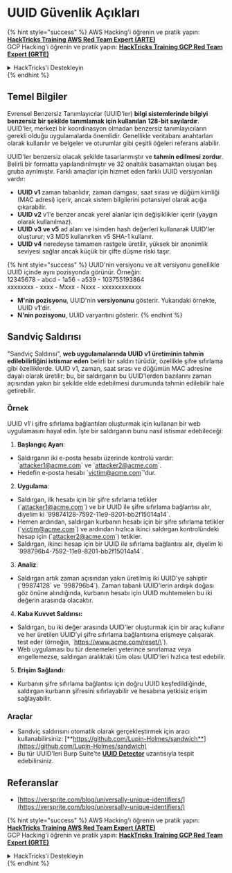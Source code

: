 # UUID Güvenlik Açıkları

{% hint style="success" %}
AWS Hacking'i öğrenin ve pratik yapın:<img src="/.gitbook/assets/arte.png" alt="" data-size="line">[**HackTricks Training AWS Red Team Expert (ARTE)**](https://training.hacktricks.xyz/courses/arte)<img src="/.gitbook/assets/arte.png" alt="" data-size="line">\
GCP Hacking'i öğrenin ve pratik yapın: <img src="/.gitbook/assets/grte.png" alt="" data-size="line">[**HackTricks Training GCP Red Team Expert (GRTE)**<img src="/.gitbook/assets/grte.png" alt="" data-size="line">](https://training.hacktricks.xyz/courses/grte)

<details>

<summary>HackTricks'i Destekleyin</summary>

* [**abonelik planlarını**](https://github.com/sponsors/carlospolop) kontrol edin!
* **💬 [**Discord grubuna**](https://discord.gg/hRep4RUj7f) veya [**telegram grubuna**](https://t.me/peass) katılın ya da **Twitter'da** 🐦 [**@hacktricks\_live**](https://twitter.com/hacktricks\_live)**'ı takip edin.**
* **Hacking ipuçlarını paylaşmak için** [**HackTricks**](https://github.com/carlospolop/hacktricks) ve [**HackTricks Cloud**](https://github.com/carlospolop/hacktricks-cloud) github reposuna PR gönderin.

</details>
{% endhint %}

## Temel Bilgiler

Evrensel Benzersiz Tanımlayıcılar (UUID'ler) **bilgi sistemlerinde bilgiyi benzersiz bir şekilde tanımlamak için kullanılan 128-bit sayılardır**. UUID'ler, merkezi bir koordinasyon olmadan benzersiz tanımlayıcıların gerekli olduğu uygulamalarda önemlidir. Genellikle veritabanı anahtarları olarak kullanılır ve belgeler ve oturumlar gibi çeşitli öğeleri referans alabilir.

UUID'ler benzersiz olacak şekilde tasarlanmıştır ve **tahmin edilmesi zordur**. Belirli bir formatta yapılandırılmıştır ve 32 onaltılık basamaktan oluşan beş gruba ayrılmıştır. Farklı amaçlar için hizmet eden farklı UUID versiyonları vardır:

* **UUID v1** zaman tabanlıdır, zaman damgası, saat sırası ve düğüm kimliği (MAC adresi) içerir, ancak sistem bilgilerini potansiyel olarak açığa çıkarabilir.
* **UUID v2** v1'e benzer ancak yerel alanlar için değişiklikler içerir (yaygın olarak kullanılmaz).
* **UUID v3 ve v5** ad alanı ve isimden hash değerleri kullanarak UUID'ler oluşturur; v3 MD5 kullanırken v5 SHA-1 kullanır.
* **UUID v4** neredeyse tamamen rastgele üretilir, yüksek bir anonimlik seviyesi sağlar ancak küçük bir çifte düşme riski taşır.

{% hint style="success" %}
UUID'nin versiyonu ve alt versiyonu genellikle UUID içinde aynı pozisyonda görünür. Örneğin:\
12345678 - abcd - 1a56 - a539 - 103755193864\
xxxxxxxx  - xxxx - Mxxx - Nxxx - xxxxxxxxxxxx

* **M'nin pozisyonu**, UUID'nin **versiyonunu** gösterir. Yukarıdaki örnekte, UUID v**1**'dir.
* **N'nin pozisyonu**, UUID varyantını gösterir.
{% endhint %}

## Sandviç Saldırısı

"Sandviç Saldırısı", **web uygulamalarında UUID v1 üretiminin tahmin edilebilirliğini istismar eden** belirli bir saldırı türüdür, özellikle şifre sıfırlama gibi özelliklerde. UUID v1, zaman, saat sırası ve düğümün MAC adresine dayalı olarak üretilir; bu, bir saldırganın bu UUID'lerden bazılarını zaman açısından yakın bir şekilde elde edebilmesi durumunda tahmin edilebilir hale getirebilir.

### Örnek

UUID v1'i şifre sıfırlama bağlantıları oluşturmak için kullanan bir web uygulamasını hayal edin. İşte bir saldırganın bunu nasıl istismar edebileceği:

1. **Başlangıç Ayarı**:

* Saldırganın iki e-posta hesabı üzerinde kontrolü vardır: \`attacker1@acme.com\` ve \`attacker2@acme.com\`.
* Hedefin e-posta hesabı \`victim@acme.com\`'dur.

2. **Uygulama**:

* Saldırgan, ilk hesabı için bir şifre sıfırlama tetikler (\`attacker1@acme.com\`) ve bir UUID ile şifre sıfırlama bağlantısı alır, diyelim ki \`99874128-7592-11e9-8201-bb2f15014a14\`.
* Hemen ardından, saldırgan kurbanın hesabı için bir şifre sıfırlama tetikler (\`victim@acme.com\`) ve ardından hızlıca ikinci saldırgan kontrolündeki hesap için (\`attacker2@acme.com\`) tetikler.
* Saldırgan, ikinci hesap için bir UUID ile sıfırlama bağlantısı alır, diyelim ki \`998796b4-7592-11e9-8201-bb2f15014a14\`.

3. **Analiz**:

* Saldırgan artık zaman açısından yakın üretilmiş iki UUID'ye sahiptir (\`99874128\` ve \`998796b4\`). Zaman tabanlı UUID'lerin ardışık doğası göz önüne alındığında, kurbanın hesabı için UUID muhtemelen bu iki değerin arasında olacaktır.

4. **Kaba Kuvvet Saldırısı:**

* Saldırgan, bu iki değer arasında UUID'ler oluşturmak için bir araç kullanır ve her üretilen UUID'yi şifre sıfırlama bağlantısına erişmeye çalışarak test eder (örneğin, \`https://www.acme.com/reset/\<generated-UUID>\`).
* Web uygulaması bu tür denemeleri yeterince sınırlamaz veya engellemezse, saldırgan aralıktaki tüm olası UUID'leri hızlıca test edebilir.

5. **Erişim Sağlandı:**

* Kurbanın şifre sıfırlama bağlantısı için doğru UUID keşfedildiğinde, saldırgan kurbanın şifresini sıfırlayabilir ve hesabına yetkisiz erişim sağlayabilir.

### Araçlar

* Sandviç saldırısını otomatik olarak gerçekleştirmek için aracı kullanabilirsiniz: [**https://github.com/Lupin-Holmes/sandwich**](https://github.com/Lupin-Holmes/sandwich)
* Bu tür UUID'leri Burp Suite'te [**UUID Detector**](https://portswigger.net/bappstore/65f32f209a72480ea5f1a0dac4f38248) uzantısıyla tespit edebilirsiniz.

## Referanslar

* [https://versprite.com/blog/universally-unique-identifiers/](https://versprite.com/blog/universally-unique-identifiers/)

{% hint style="success" %}
AWS Hacking'i öğrenin ve pratik yapın:<img src="/.gitbook/assets/arte.png" alt="" data-size="line">[**HackTricks Training AWS Red Team Expert (ARTE)**](https://training.hacktricks.xyz/courses/arte)<img src="/.gitbook/assets/arte.png" alt="" data-size="line">\
GCP Hacking'i öğrenin ve pratik yapın: <img src="/.gitbook/assets/grte.png" alt="" data-size="line">[**HackTricks Training GCP Red Team Expert (GRTE)**<img src="/.gitbook/assets/grte.png" alt="" data-size="line">](https://training.hacktricks.xyz/courses/grte)

<details>

<summary>HackTricks'i Destekleyin</summary>

* [**abonelik planlarını**](https://github.com/sponsors/carlospolop) kontrol edin!
* **💬 [**Discord grubuna**](https://discord.gg/hRep4RUj7f) veya [**telegram grubuna**](https://t.me/peass) katılın ya da **Twitter'da** 🐦 [**@hacktricks\_live**](https://twitter.com/hacktricks\_live)**'ı takip edin.**
* **Hacking ipuçlarını paylaşmak için** [**HackTricks**](https://github.com/carlospolop/hacktricks) ve [**HackTricks Cloud**](https://github.com/carlospolop/hacktricks-cloud) github reposuna PR gönderin.

</details>
{% endhint %}
